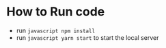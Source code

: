 # How to Run code
- run ```javascript npm install```
- run ```javascript yarn start``` to start the local server
